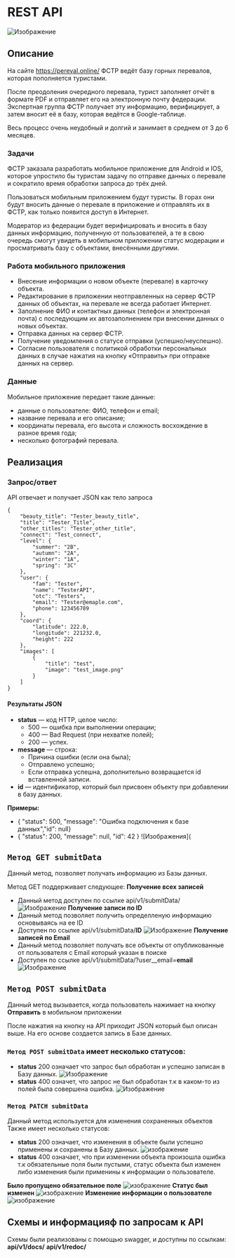 # REST API
![Изображение](https://sun1-85.userapi.com/h-4yU_2Q3pRdfmsnjYJEYTTC2L3ZV9BGqdz6rw/VQMnoWvzX5k.jpg)


## Описание
На сайте https://pereval.online/ ФСТР ведёт базу горных перевалов, которая пополняется туристами.

После преодоления очередного перевала, турист заполняет отчёт в формате PDF и отправляет его на электронную почту федерации. Экспертная группа ФСТР получает эту информацию, верифицирует, а затем вносит её в базу, которая ведётся в Google-таблице.

Весь процесс очень неудобный и долгий и занимает в среднем от 3 до 6 месяцев.
### Задачи 
ФСТР заказала разработать мобильное приложение для Android и IOS, которое упростило бы туристам задачу по отправке данных о перевале и сократило время обработки запроса до трёх дней.

Пользоваться мобильным приложением будут туристы. В горах они будут вносить данные о перевале в приложение и отправлять их в ФСТР, как только появится доступ в Интернет.

Модератор из федерации будет верифицировать и вносить в базу данных информацию, полученную от пользователей, а те в свою очередь смогут увидеть в мобильном приложении статус модерации и просматривать базу с объектами, внесёнными другими.

### Работа мобильного приложения

- Внесение информации о новом объекте (перевале) в карточку объекта.
- Редактирование в приложении неотправленных на сервер ФСТР данных об объектах, 
на перевале не всегда работает Интернет.
- Заполнение ФИО и контактных данных (телефон и электронная почта) с последующим 
их автозаполнением при внесении данных о новых объектах.
- Отправка данных на сервер ФСТР.
- Получение уведомления о статусе отправки (успешно/неуспешно).
- Согласие пользователя с политикой обработки персональных данных в случае 
нажатия на кнопку «Отправить» при отправке данных на сервер.

### Данные
Мобильное приложение передает такие данные:
- данные о пользователе: ФИО, телефон и email;
- название перевала и его описание;
- координаты перевала, его высота и сложность восхождение в разное время года;
- несколько фотографий перевала.

## Реализация

### Запрос/ответ
API отвечает и получает JSON как тело запроса
```
{
    "beauty_title": "Tester_beauty_title",
    "title": "Tester_Title",
    "other_titles": "Tester_other_title",
    "connect": "Test_connect",
    "level": {
        "summer": "2B",
        "autumn": "2A",
        "winter": "1A",
        "spring": "3C"
    },
    "user": {
        "fam": "Tester",
        "name": "TesterAPI",
        "otc": "Testers",
        "email": "Tester@emaple.com",
        "phone": 123456789
    },
    "coord": {
        "latitude": 222.0,
        "longitude": 221232.0,
        "height": 222
    },
    "images": [
        {
            "title": "test",
            "image": "test_image.png"
        }
    ]
}
```
#### Результаты JSON 

 - **status** — код HTTP, целое число:
   - 500 — ошибка при выполнении операции;
   - 400 — Bad Request (при нехватке полей);
   - 200 — успех.
 - **message** — строка:
   - Причина ошибки (если она была);
   - Отправлено успешно;
   - Если отправка успешна, дополнительно возвращается id вставленной записи.
 - **id** — идентификатор, который был присвоен объекту при добавлении в базу данных.

**Примеры:**
 - { "status": 500, "message": "Ошибка подключения к базе данных","id": null}
 - { "status": 200, "message": null, "id": 42 }
![Изображения](

## ```Метод GET submitData```
Данный метод, позволяет получать информацию из Базы данных.

Метод GET поддерживает следующее:
**Получение всех записей**
- Данный метод доступен по ссылке api/v1/submitData/
![Изображение](https://raw.githubusercontent.com/WinerTy/Sprint_week_1/main/readme_img/method_GET_all.png)
**Получение записи по ID**
- Данный метод позволяет получить определленую информацию основываясь на ее ID
- Доступен по ссылке api/v1/submitData/**ID**
![Изображение](https://raw.githubusercontent.com/WinerTy/Sprint_week_1/main/readme_img/method_get_id_submitData.png)
**Получение записей по Email**
- Данный метод позволяет получать все объекты от опубликованные от пользователя с Email который указан в поиске
- Доступен по ссылке api/v1/submitData/?user__email=**email**
![Изображение](https://raw.githubusercontent.com/WinerTy/Sprint_week_1/main/readme_img/method_get_email_submitData.png)

## ```Метод POST submitData```
Данный метод вызывается, когда пользователь нажимает на кнопку **Отправить** в мобильном приложении

После нажатия на кнопку на API приходит JSON который был описан выше.
На его основе создается запись в Базе данных.

### ```Метод POST submitData``` имеет несколько статусов:
- **status** 200 означает что запрос был обработан и успешно записан в Базу данных.
![Изображение](https://raw.githubusercontent.com/WinerTy/Sprint_week_1/main/readme_img/method_POST_accepted.png)
- **status** 400 означет, что запрос не был обработан т.к в каком-то из полей была совершена ошибка.
![Изображение](https://raw.githubusercontent.com/WinerTy/Sprint_week_1/main/readme_img/method_POST_deny.png)

### ```Метод PATCH submitData``` 
Данный метод используется для изменения сохраненных объектов
Также имеет несколько статусов:
- **status** 200 означает, что изменения в объекте были успешно применены и сохранены в Базу данных.
![изображение](https://raw.githubusercontent.com/WinerTy/Sprint_week_1/main/readme_img/method_PATCH_accept.png)
- **status** 400 означает, что при изменении объекта произошла ошибка т.к обязательные поля были пустыми, статус объекта был изменен либо изменения были применины к информации о пользователе.
  
**Было пропущено обязательное поле**
![изображение](https://raw.githubusercontent.com/WinerTy/Sprint_week_1/main/readme_img/method_PATCH_missingfield.png)
**Статус был изменен**
![изображение](https://raw.githubusercontent.com/WinerTy/Sprint_week_1/main/readme_img/method_PATCH_changestatus.png)
**Изменение информации о пользователе**
![изображение](https://raw.githubusercontent.com/WinerTy/Sprint_week_1/main/readme_img/method_PATCH_useredit.png)

## Схемы и информацияф по запросам к API
Схемы были реализованы с помощью swagger, и доступны по ссылкам:
**api/v1/docs/**
**api/v1/redoc/**
